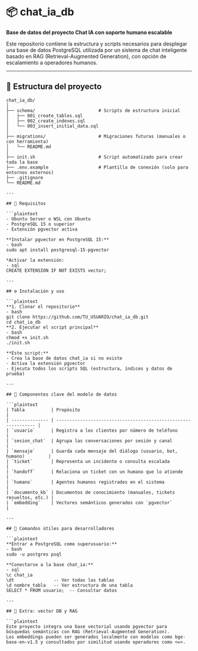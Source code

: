 # 📦 chat_ia_db

**Base de datos del proyecto Chat IA con soporte humano escalable**

Este repositorio contiene la estructura y scripts necesarios para desplegar una base de datos PostgreSQL utilizada por un sistema de chat inteligente basado en RAG (Retrieval-Augmented Generation), con opción de escalamiento a operadores humanos.

---

## 📐 Estructura del proyecto

```plaintext
chat_ia_db/
│
├── schema/                        # Scripts de estructura inicial
│   ├── 001_create_tables.sql
│   ├── 002_create_indexes.sql
│   └── 003_insert_initial_data.sql
│
├── migrations/                    # Migraciones futuras (manuales o con herramienta)
│   └── README.md
│
├── init.sh                        # Script automatizado para crear toda la base
├── .env.example                   # Plantilla de conexión (solo para entornos externos)
├── .gitignore
└── README.md

---

## 🚀 Requisitos

```plaintext
- Ubuntu Server o WSL con Ubuntu
- PostgreSQL 15 o superior
- Extensión pgvector activa

**Instalar pgvector en PostgreSQL 15:**
- bash
sudo apt install postgresql-15-pgvector

*Activar la extensión:
- sql
CREATE EXTENSION IF NOT EXISTS vector;

---

## ⚙️ Instalación y uso

```plaintext
**1. Clonar el repositorio**
- bash
git clone https://github.com/TU_USUARIO/chat_ia_db.git
cd chat_ia_db
**2. Ejecutar el script principal**
- bash
chmod +x init.sh
./init.sh

**Este script:**
- Crea la base de datos chat_ia si no existe
- Activa la extensión pgvector
- Ejecuta todos los scripts SQL (estructura, índices y datos de prueba)

---

## 🧩 Componentes clave del modelo de datos

```plaintext
| Tabla          | Propósito                                                      |
| -------------- | -------------------------------------------------------------- |
| `usuario`      | Registra a los clientes por número de teléfono                 |
| `sesion_chat`  | Agrupa las conversaciones por sesión y canal                   |
| `mensaje`      | Guarda cada mensaje del diálogo (usuario, bot, humano)         |
| `ticket`       | Representa un incidente o consulta escalada                    |
| `handoff`      | Relaciona un ticket con un humano que lo atiende               |
| `humano`       | Agentes humanos registrados en el sistema                      |
| `documento_kb` | Documentos de conocimiento (manuales, tickets resueltos, etc.) |
| `embedding`    | Vectores semánticos generados con `pgvector`                   |

---

## 🧪 Comandos útiles para desarrolladores

```plaintext
**Entrar a PostgreSQL como superusuario:**
- bash
sudo -u postgres psql

**Conectarse a la base chat_ia:**
- sql
\c chat_ia
\dt               -- Ver todas las tablas
\d nombre_tabla   -- Ver estructura de una tabla
SELECT * FROM usuario;  -- Consultar datos

---

## 🧠 Extra: vector DB y RAG

```plaintext
Este proyecto integra una base vectorial usando pgvector para búsquedas semánticas con RAG (Retrieval-Augmented Generation).
Los embeddings pueden ser generados localmente con modelos como bge-base-en-v1.5 y consultados por similitud usando operadores como <=>.
